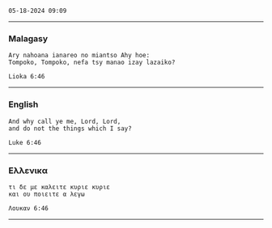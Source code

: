 `` 05-18-2024 09:09 ``

___

### Malagasy

```gospel
Ary nahoana ianareo no miantso Ahy hoe:
Tompoko, Tompoko, nefa tsy manao izay lazaiko?

Lioka 6:46
```
___

### English

```gospel
And why call ye me, Lord, Lord,
and do not the things which I say?

Luke 6:46
```
___

### Eλλενικα

```gospel
τι δε με καλειτε κυριε κυριε
και ου ποιειτε α λεγω

Λουκαν 6:46
```
___

